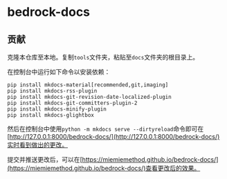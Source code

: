 # bedrock-docs

## 贡献

克隆本仓库至本地。复制`tools`文件夹，粘贴至`docs`文件夹的根目录上。

在控制台中运行如下命令以安装依赖：

```shell
pip install mkdocs-material[recommended,git,imaging]
pip install mkdocs-rss-plugin
pip install mkdocs-git-revision-date-localized-plugin
pip install mkdocs-git-committers-plugin-2
pip install mkdocs-minify-plugin
pip install mkdocs-glightbox
``` 

然后在控制台中使用`python -m mkdocs serve --dirtyreload`命令即可在[http://127.0.0.1:8000/bedrock-docs/](http://127.0.0.1:8000/bedrock-docs/)实时看到做出的更改。

提交并推送更改后，可以在[https://miemiemethod.github.io/bedrock-docs/](https://miemiemethod.github.io/bedrock-docs/)查看更改后的效果。

